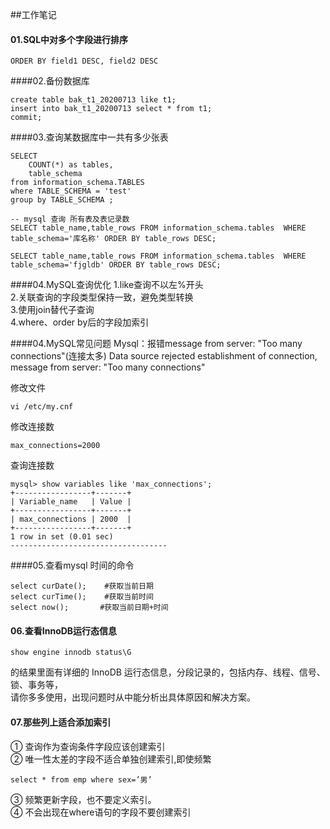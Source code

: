 ##工作笔记
#### 01.SQL中对多个字段进行排序
````shell script
ORDER BY field1 DESC, field2 DESC
````

####02.备份数据库
````shell script
create table bak_t1_20200713 like t1;
insert into bak_t1_20200713 select * from t1;
commit;
````
####03.查询某数据库中一共有多少张表
````shell script
SELECT
	COUNT(*) as tables,
	table_schema
from information_schema.TABLES
where TABLE_SCHEMA = 'test'
group by TABLE_SCHEMA ;

-- mysql 查询 所有表及表记录数
SELECT table_name,table_rows FROM information_schema.tables  WHERE table_schema='库名称' ORDER BY table_rows DESC;

SELECT table_name,table_rows FROM information_schema.tables  WHERE table_schema='fjgldb' ORDER BY table_rows DESC;
````

####04.MySQL查询优化
1.like查询不以左%开头  
2.关联查询的字段类型保持一致，避免类型转换  
3.使用join替代子查询  
4.where、order by后的字段加索引


####04.MySQL常见问题
Mysql：报错message from server: "Too many connections"(连接太多)
Data source rejected establishment of connection,  message from server: "Too many connections"

修改文件
````shell script
vi /etc/my.cnf
````
修改连接数
````shell script
max_connections=2000
````
查询连接数
````shell script
mysql> show variables like 'max_connections';
+-----------------+-------+
| Variable_name   | Value |
+-----------------+-------+
| max_connections | 2000  |
+-----------------+-------+
1 row in set (0.01 sec)
-----------------------------------
````
####05.查看mysql 时间的命令
````shell script
select curDate();    #获取当前日期  
select curTime();    #获取当前时间            
select now();       #获取当前日期+时间
````
#### 06.查看InnoDB运行态信息
````shell script
show engine innodb status\G 
````
的结果里面有详细的 InnoDB 运行态信息，分段记录的，包括内存、线程、信号、锁、事务等，  
请你多多使用，出现问题时从中能分析出具体原因和解决方案。

#### 07.那些列上适合添加索引
①	查询作为查询条件字段应该创建索引  
②	唯一性太差的字段不适合单独创建索引,即使频繁  
````shell script 
select * from emp where sex=’男’
````
③	频繁更新字段，也不要定义索引。  
④	不会出现在where语句的字段不要创建索引

